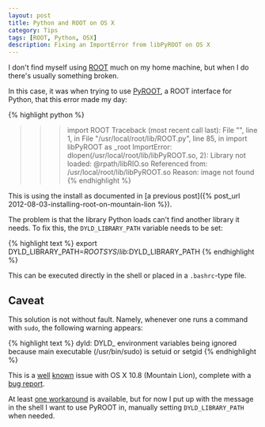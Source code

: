 ```yaml
---
layout: post
title: Python and ROOT on OS X
category: Tips
tags: [ROOT, Python, OSX]
description: Fixing an ImportError from libPyROOT on OS X
---
```


I don't find myself using [ROOT](http://root.cern.ch/drupal/) much on my home machine, but when I do there's usually something broken.

In this case, it was when trying to use [PyROOT](http://root.cern.ch/drupal/content/pyroot), a ROOT interface for Python, that this error made my day:

{% highlight python %}
>>> import ROOT
Traceback (most recent call last):
  File "<stdin>", line 1, in <module>
  File "/usr/local/root/lib/ROOT.py", line 85, in <module>
    import libPyROOT as _root
ImportError: dlopen(/usr/local/root/lib/libPyROOT.so, 2): Library not loaded: @rpath/libRIO.so
  Referenced from: /usr/local/root/lib/libPyROOT.so
  Reason: image not found
{% endhighlight %}

This is using the install as documented in [a previous post]({% post_url 2012-08-03-installing-root-on-mountain-lion %}).

The problem is that the library Python loads can't find another library it needs. To fix this, the `DYLD_LIBRARY_PATH` variable needs to be set:

{% highlight text %}
export DYLD_LIBRARY_PATH=$ROOTSYS/lib:$DYLD_LIBRARY_PATH
{% endhighlight %}

This can be executed directly in the shell or placed in a `.bashrc`-type file.

Caveat
------

This solution is not without fault. Namely, whenever one runs a command with `sudo`, the following warning appears:

{% highlight text %}
dyld: DYLD_ environment variables being ignored because main executable (/usr/bin/sudo) is setuid or setgid
{% endhighlight %}

This is a [well](https://discussions.apple.com/thread/4143805?start=0&tstart=0) [known](http://stackoverflow.com/questions/12064725/dyld-dyld-environment-variables-being-ignored-because-main-executable-usr-bi) issue with OS X 10.8 (Mountain Lion), complete with a [bug report](http://openradar.appspot.com/11894054).

At least [one workaround](http://apple.stackexchange.com/a/76213) is available, but for now I put up with the message in the shell I want to use PyROOT in, manually setting `DYLD_LIBRARY_PATH` when needed.
